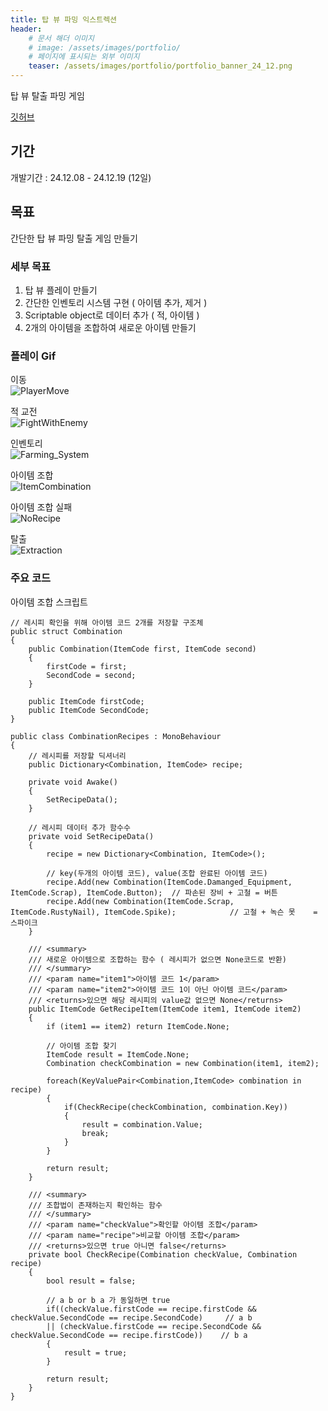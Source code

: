 ```yaml
---
title: 탑 뷰 파밍 익스트렉션
header:
    # 문서 해더 이미지
    # image: /assets/images/portfolio/
    # 페이지에 표시되는 외부 이미지
    teaser: /assets/images/portfolio/portfolio_banner_24_12.png
---
```


탑 뷰 탈출 파밍 게임

[깃허브](https://github.com/mob954325/TopView_Farming)

## 기간
개발기간 : 24.12.08 - 24.12.19 (12일)

## 목표
간단한 탑 뷰 파밍 탈출 게임 만들기

### 세부 목표
1. 탑 뷰 플레이 만들기
2. 간단한 인벤토리 시스템 구현 ( 아이템 추가, 제거 )
3. Scriptable object로 데이터 추가 ( 적, 아이템 )
4. 2개의 아이템을 조합하여 새로운 아이템 만들기

### 플레이 Gif

이동  
![PlayerMove](https://github.com/user-attachments/assets/e9f88687-788f-42a5-be46-00c3092ceb56)

적 교전  
![FightWithEnemy](https://github.com/user-attachments/assets/c99278b7-0c5d-4c28-8763-d1cfcecfca6b)

인벤토리  
![Farming_System](https://github.com/user-attachments/assets/7a51d857-ba8a-4916-9e66-7ab2d93161d1)

아이템 조합  
![ItemCombination](https://github.com/user-attachments/assets/a982449b-579a-4177-a370-20a4344ae8a3)

아이템 조합 실패  
![NoRecipe](https://github.com/user-attachments/assets/4ea6fd31-e46f-4fea-86ed-aac100743b36)

탈출  
![Extraction](https://github.com/user-attachments/assets/3685f70b-6bbe-4e33-8ce2-6e52706535d2)
  
### 주요 코드

아이템 조합 스크립트  

```
// 레시피 확인을 위해 아이템 코드 2개를 저장할 구조체
public struct Combination
{
    public Combination(ItemCode first, ItemCode second)
    {
        firstCode = first;
        SecondCode = second;
    }

    public ItemCode firstCode;
    public ItemCode SecondCode;
}
```

```
public class CombinationRecipes : MonoBehaviour
{
    // 레시피를 저장할 딕셔너리
    public Dictionary<Combination, ItemCode> recipe;

    private void Awake()
    {
        SetRecipeData();
    }

    // 레시피 데이터 추가 함수수
    private void SetRecipeData()
    {
        recipe = new Dictionary<Combination, ItemCode>();

        // key(두개의 아이템 코드), value(조합 완료된 아이템 코드)
        recipe.Add(new Combination(ItemCode.Damanged_Equipment, ItemCode.Scrap), ItemCode.Button);  // 파손된 장비 + 고철 = 버튼
        recipe.Add(new Combination(ItemCode.Scrap, ItemCode.RustyNail), ItemCode.Spike);            // 고철 + 녹슨 못    = 스파이크
    }

    /// <summary>
    /// 새로운 아이템으로 조합하는 함수 ( 레시피가 없으면 None코드로 반환)
    /// </summary>
    /// <param name="item1">아이템 코드 1</param>
    /// <param name="item2">아이템 코드 1이 아닌 아이템 코드</param>
    /// <returns>있으면 해당 레시피의 value값 없으면 None</returns>
    public ItemCode GetRecipeItem(ItemCode item1, ItemCode item2)
    {
        if (item1 == item2) return ItemCode.None;

        // 아이템 조합 찾기
        ItemCode result = ItemCode.None;
        Combination checkCombination = new Combination(item1, item2);

        foreach(KeyValuePair<Combination,ItemCode> combination in recipe)
        {
            if(CheckRecipe(checkCombination, combination.Key))
            {
                result = combination.Value;
                break;
            }
        }

        return result;
    }

    /// <summary>
    /// 조합법이 존재하는지 확인하는 함수
    /// </summary>
    /// <param name="checkValue">확인할 아이템 조합</param>
    /// <param name="recipe">비교할 아이템 조합</param>
    /// <returns>있으면 true 아니면 false</returns>
    private bool CheckRecipe(Combination checkValue, Combination recipe)
    {
        bool result = false;

        // a b or b a 가 동일하면 true
        if((checkValue.firstCode == recipe.firstCode && checkValue.SecondCode == recipe.SecondCode)     // a b
        || (checkValue.firstCode == recipe.SecondCode && checkValue.SecondCode == recipe.firstCode))    // b a
        {
            result = true;
        }

        return result;
    }
}
```